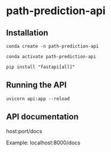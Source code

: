 # path-prediction-api

## Installation
    conda create -n path-prediction-api
  
    conda activate path-prediction-api
  
    pip install "fastapi[all]"

## Running the API
    uvicorn api:app --reload

## API documentation
host:port/docs

Example: localhost:8000/docs
